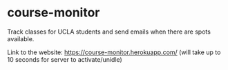 # course-monitor

Track classes for UCLA students and send emails when there are spots available.

Link to the website: https://course-monitor.herokuapp.com/ (will take up to 10 seconds for server to activate/unidle)
